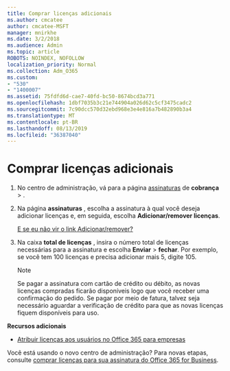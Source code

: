```yaml
---
title: Comprar licenças adicionais
ms.author: cmcatee
author: cmcatee-MSFT
manager: mnirkhe
ms.date: 3/2/2018
ms.audience: Admin
ms.topic: article
ROBOTS: NOINDEX, NOFOLLOW
localization_priority: Normal
ms.collection: Adm_O365
ms.custom:
- "530"
- "1400007"
ms.assetid: 75fdfd6d-cae7-40fd-bc50-8674bcd3a771
ms.openlocfilehash: 1dbf7035b3c21e744904a026d62c5cf3475cadc2
ms.sourcegitcommit: 7c90dcc570d32ebd968e3e4e816a7b482890b3a4
ms.translationtype: MT
ms.contentlocale: pt-BR
ms.lasthandoff: 08/13/2019
ms.locfileid: "36387040"
---
```

# <a name="buy-additional-licenses"></a>Comprar licenças adicionais

1. No centro de administração, vá para a página [assinaturas](https://go.microsoft.com/fwlink/p/?linkid=842054) de **cobrança** \> .

2. Na página **assinaturas** , escolha a assinatura à qual você deseja adicionar licenças e, em seguida, escolha **Adicionar/remover licenças**.

    [E se eu não vir o link Adicionar/remover?](https://docs.microsoft.com/en-us/office365/admin/subscriptions-and-billing/buy-licenses#what-if-i-dont-see-the-addremove-licenses-link)

3. Na caixa **total de licenças** , insira o número total de licenças necessárias para a assinatura e escolha **Enviar** \> **fechar**. Por exemplo, se você tem 100 licenças e precisa adicionar mais 5, digite 105.

    > [!NOTE]
    > Se pagar a assinatura com cartão de crédito ou débito, as novas licenças compradas ficarão disponíveis logo que você receber uma confirmação do pedido. Se pagar por meio de fatura, talvez seja necessário aguardar a verificação de crédito para que as novas licenças fiquem disponíveis para uso.
  
**Recursos adicionais**

- [Atribuir licenças aos usuários no Office 365 para empresas](https://docs.microsoft.com/en-us/office365/admin/subscriptions-and-billing/assign-licenses-to-users)

Você está usando o novo centro de administração? Para novas etapas, consulte [comprar licenças para sua assinatura do Office 365 for Business](https://docs.microsoft.com/en-us/office365/admin/subscriptions-and-billing/buy-licenses).